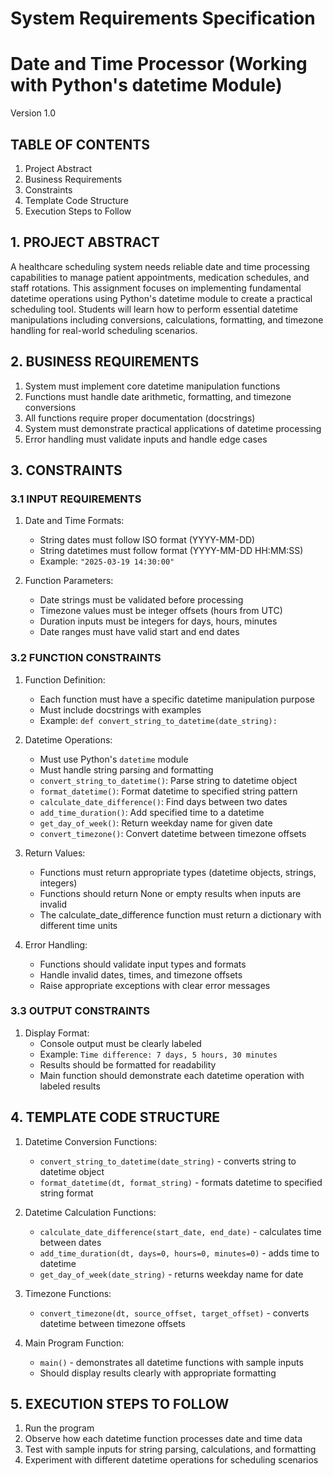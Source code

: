 # System Requirements Specification
# Date and Time Processor (Working with Python's datetime Module)
Version 1.0

## TABLE OF CONTENTS
1. Project Abstract
2. Business Requirements
3. Constraints
4. Template Code Structure
5. Execution Steps to Follow

## 1. PROJECT ABSTRACT
A healthcare scheduling system needs reliable date and time processing capabilities to manage patient appointments, medication schedules, and staff rotations. This assignment focuses on implementing fundamental datetime operations using Python's datetime module to create a practical scheduling tool. Students will learn how to perform essential datetime manipulations including conversions, calculations, formatting, and timezone handling for real-world scheduling scenarios.

## 2. BUSINESS REQUIREMENTS
1. System must implement core datetime manipulation functions
2. Functions must handle date arithmetic, formatting, and timezone conversions
3. All functions require proper documentation (docstrings)
4. System must demonstrate practical applications of datetime processing
5. Error handling must validate inputs and handle edge cases

## 3. CONSTRAINTS

### 3.1 INPUT REQUIREMENTS
1. Date and Time Formats:
   - String dates must follow ISO format (YYYY-MM-DD)
   - String datetimes must follow format (YYYY-MM-DD HH:MM:SS)
   - Example: `"2025-03-19 14:30:00"`

2. Function Parameters:
   - Date strings must be validated before processing
   - Timezone values must be integer offsets (hours from UTC)
   - Duration inputs must be integers for days, hours, minutes
   - Date ranges must have valid start and end dates

### 3.2 FUNCTION CONSTRAINTS
1. Function Definition:
   - Each function must have a specific datetime manipulation purpose
   - Must include docstrings with examples
   - Example: `def convert_string_to_datetime(date_string):`

2. Datetime Operations:
   - Must use Python's `datetime` module
   - Must handle string parsing and formatting
   - `convert_string_to_datetime()`: Parse string to datetime object
   - `format_datetime()`: Format datetime to specified string pattern
   - `calculate_date_difference()`: Find days between two dates
   - `add_time_duration()`: Add specified time to a datetime
   - `get_day_of_week()`: Return weekday name for given date
   - `convert_timezone()`: Convert datetime between timezone offsets

3. Return Values:
   - Functions must return appropriate types (datetime objects, strings, integers)
   - Functions should return None or empty results when inputs are invalid
   - The calculate_date_difference function must return a dictionary with different time units

4. Error Handling:
   - Functions should validate input types and formats
   - Handle invalid dates, times, and timezone offsets
   - Raise appropriate exceptions with clear error messages

### 3.3 OUTPUT CONSTRAINTS
1. Display Format:
   - Console output must be clearly labeled
   - Example: `Time difference: 7 days, 5 hours, 30 minutes`
   - Results should be formatted for readability
   - Main function should demonstrate each datetime operation with labeled results

## 4. TEMPLATE CODE STRUCTURE
1. Datetime Conversion Functions:
   - `convert_string_to_datetime(date_string)` - converts string to datetime object
   - `format_datetime(dt, format_string)` - formats datetime to specified string format

2. Datetime Calculation Functions:
   - `calculate_date_difference(start_date, end_date)` - calculates time between dates
   - `add_time_duration(dt, days=0, hours=0, minutes=0)` - adds time to datetime
   - `get_day_of_week(date_string)` - returns weekday name for date

3. Timezone Functions:
   - `convert_timezone(dt, source_offset, target_offset)` - converts datetime between timezone offsets

4. Main Program Function:
   - `main()` - demonstrates all datetime functions with sample inputs
   - Should display results clearly with appropriate formatting

## 5. EXECUTION STEPS TO FOLLOW
1. Run the program
2. Observe how each datetime function processes date and time data
3. Test with sample inputs for string parsing, calculations, and formatting
4. Experiment with different datetime operations for scheduling scenarios